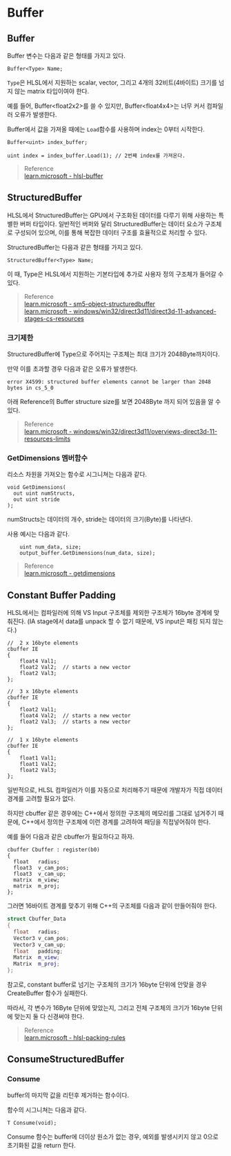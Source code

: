 # Buffer
## Buffer
Buffer 변수는 다음과 같은 형태를 가지고 있다.

```
Buffer<Type> Name;
```

`Type`은 HLSL에서 지원하는 scalar, vector, 그리고 4개의 32비트(4바이트) 크기를 넘지 않는 matrix 타입이여야 한다.

예를 들어, Buffer\<float2x2>를 쓸 수 있지만, Buffer\<float4x4>는 너무 커서 컴파일러 오류가 발생한다.

Buffer에서 값을 가져올 때에는 `Load`함수를 사용하며 index는 0부터 시작한다.

```
Buffer<uint> index_buffer;

uint index = index_buffer.Load(1); // 2번째 index를 가져온다.
```

> Reference  
> [learn.microsoft - hlsl-buffer](https://learn.microsoft.com/ko-kr/windows/win32/direct3dhlsl/dx-graphics-hlsl-buffer)

## StructuredBuffer
HLSL에서 StructuredBuffer는 GPU에서 구조화된 데이터를 다루기 위해 사용하는 특별한 버퍼 타입이다. 일반적인 버퍼와 달리 StructuredBuffer는 데이터 요소가 구조체로 구성되어 있으며, 이를 통해 복잡한 데이터 구조를 효율적으로 처리할 수 있다. 

StructuredBuffer는 다음과 같은 형태를 가지고 있다.
```
StructuredBuffer<Type> Name;
```

이 때, Type은 HLSL에서 지원하는 기본타입에 추가로 사용자 정의 구조체가 들어갈 수 있다.

> Reference  
> [learn.microsoft - sm5-object-structuredbuffer](https://learn.microsoft.com/ko-kr/windows/win32/direct3dhlsl/sm5-object-structuredbuffer)  
> [learn.microsoft - windows/win32/direct3d11/direct3d-11-advanced-stages-cs-resources](https://learn.microsoft.com/en-us/windows/win32/direct3d11/direct3d-11-advanced-stages-cs-resources)  

### 크기제한
StructuredBuffer에 Type으로 주어지는 구조체는 최대 크기가 2048Byte까지이다.

만약 이를 초과할 경우 다음과 같은 오류가 발생한다.
```
error X4599: structured buffer elements cannot be larger than 2048 bytes in cs_5_0 
```

아래 Reference의 Buffer structure size를 보면 2048Byte 까지 되어 있음을 알 수 있다.

> Reference  
> [learn.microsoft - windows/win32/direct3d11/overviews-direct3d-11-resources-limits](https://learn.microsoft.com/en-us/windows/win32/direct3d11/overviews-direct3d-11-resources-limits)  

### GetDimensions 멤버함수
리소스 차원을 가져오는 함수로 시그니쳐는 다음과 같다.

```
void GetDimensions(
  out uint numStructs,
  out uint stride
);
```

numStructs는 데이터의 개수, stride는 데이터의 크기(Byte)를 나타낸다.

사용 예시는 다음과 같다.

```
    uint num_data, size;
    output_buffer.GetDimensions(num_data, size);
```

> Reference  
> [learn.microsoft - getdimensions](https://learn.microsoft.com/ko-kr/windows/win32/direct3dhlsl/sm5-object-structuredbuffer-getdimensions)  


## Constant Buffer Padding
HLSL에서는 컴파일러에 의해 VS Input 구조체를 제외한 구조체가 16byte 경계에 맞춰진다.
(IA stage에서 data를 unpack 할 수 없기 때문에, VS input은 패킹 되지 않는다.)

```
//  2 x 16byte elements
cbuffer IE
{
    float4 Val1;
    float2 Val2;  // starts a new vector
    float2 Val3;
};

//  3 x 16byte elements
cbuffer IE
{
    float2 Val1;
    float4 Val2;  // starts a new vector
    float2 Val3;  // starts a new vector
};

//  1 x 16byte elements
cbuffer IE
{
    float1 Val1;
    float1 Val2;
    float2 Val3;
};
```

일반적으로, HLSL 컴파일러가 이를 자동으로 처리해주기 때문에 개발자가 직접 데이터 경계를 고려할 필요가 없다.

하지만 cbuffer 같은 경우에는 C++에서 정의한 구조체의 메모리를 그대로 넘겨주기 때문에, C++에서 정의한 구조체에 이런 경계를 고려하여 패딩을 직접넣어줘야 한다.

예를 들어 다음과 같은 cbuffer가 필요하다고 하자.
```
cbuffer Cbuffer : register(b0)
{
  float   radius;
  float3  v_cam_pos;
  float3  v_cam_up;
  matrix  m_view;
  matrix  m_proj;
};
```

그러면 16바이트 경계를 맞추기 위해 C++의 구조체를 다음과 같이 만들어줘야 한다.
```cpp
struct Cbuffer_Data
{
  float   radius;
  Vector3 v_cam_pos;
  Vector3 v_cam_up;
  float   padding;
  Matrix  m_view;
  Matrix  m_proj;
};
```

참고로, constant buffer로 넘기는 구조체의 크기가 16byte 단위에 안맞을 경우 CreateBuffer 함수가 실패한다.

따라서, 각 변수가 16Byte 단위에 맞았는지, 그리고 전체 구조체의 크기가 16byte 단위에 맞는지 둘 다 신경써야 한다.

> Reference  
> [learn.microsoft - hlsl-packing-rules](https://learn.microsoft.com/en-us/windows/win32/direct3dhlsl/dx-graphics-hlsl-packing-rules)


## ConsumeStructuredBuffer

### Consume
buffer의 마지막 값을 리턴후 제거하는 함수이다.

함수의 시그니쳐는 다음과 같다.
```
T Consume(void);
```

Consume 함수는 buffer에 더이상 원소가 없는 경우, 예외를 발생시키지 않고 0으로 초기화된 값을 return 한다.

